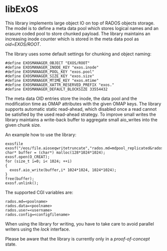 # libExOS
This library implements large object IO on top of RADOS objects storage.
The model is to define a meta data pool which stores logical names and an erasure coded pool to store chunked payload. The library maintains an increasing inode counter which is stored
in the meta data pool as *oid=EXOS/ROOT*.

The library uses some default settings for chunking and object naming:
```
#define EXOSMANAGER_OBJECT "EXOS/ROOT"
#define EXOSMANAGER_INODE_KEY "exos.inode"
#define EXOSMANAGER_POOL_KEY "exos.pool"
#define EXOSMANAGER_SIZE_KEY "exos.size"
#define EXOSMANAGER_MTIME_KEY "exos.mtime"
#define EXOSMANAGER_XATTR_RESERVED_PREFIX "exos."
#define EXOSMANAGER_DEFAULT_BLOCKSIZE 33554432
```

The meta data OID entries store the inode, the data pool and the modification time as OMAP attributes with the given OMAP keys. The library supports automatic static read-ahead, which disabled 
once a read cannot be satisfied by the used read-ahead strategy. To improve small writes the library maintains a write-back buffer to aggregate small aio_writes into the given chunk size.

An example how to use the library:
```
exosfile exosf("/eos/file.aioseqwritetruncate","rados.md=mdpool_replicated&rados.data=datapool_ec&rados.user=username");
char* buffer = (char*) malloc(128*1024*1024);
exosf.open(O_CREAT);
for (size_t i=0; i< 1024; ++i)
{
  exosf.aio_write(buffer,i* 1024*1024, 1024*1024);
}
free(buffer);
exosf.unlink();
```

The supported CGI variables are:
```
rados.md=<poolname>
rados.data=<poolname>
rados.user=<username>
rados.config=<configfilename>
```

When using the library for writing, you have to take care to avoid parallel writers using the *lock* interface.

Please be aware that the library is currently only in a *proof-of-concept* state.



